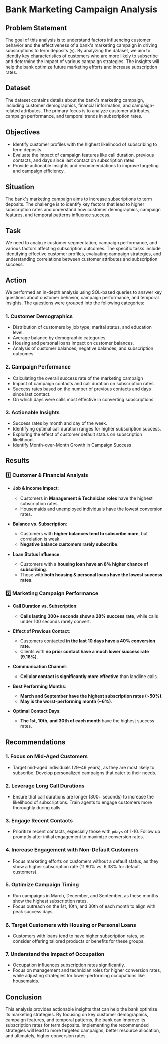 # Bank Marketing Campaign Analysis

## Problem Statement
The goal of this analysis is to understand factors influencing customer behavior and the effectiveness of a bank's marketing campaign in driving subscriptions to term deposits (`y`). By analyzing the dataset, we aim to identify key characteristics of customers who are more likely to subscribe and determine the impact of various campaign strategies. The insights will help the bank optimize future marketing efforts and increase subscription rates.

## Dataset
The dataset contains details about the bank's marketing campaign, including customer demographics, financial information, and campaign-related attributes. The primary focus is to analyze customer attributes, campaign performance, and temporal trends in subscription rates.


## Objectives
- Identify customer profiles with the highest likelihood of subscribing to term deposits.
- Evaluate the impact of campaign features like call duration, previous contacts, and days since last contact on subscription rates.
- Provide actionable insights and recommendations to improve targeting and campaign efficiency.

## Situation
The bank's marketing campaign aims to increase subscriptions to term deposits. The challenge is to identify key factors that lead to higher subscription rates and understand how customer demographics, campaign features, and temporal patterns influence success.

## Task
We need to analyze customer segmentation, campaign performance, and various factors affecting subscription outcomes. The specific tasks include identifying effective customer profiles, evaluating campaign strategies, and understanding correlations between customer attributes and subscription success.

## Action
We performed an in-depth analysis using SQL-based queries to answer key questions about customer behavior, campaign performance, and temporal insights. The questions were grouped into the following categories:

### 1. Customer Demographics
- Distribution of customers by job type, marital status, and education level.
- Average balance by demographic categories.
- Housing and personal loans impact on customer balances.
- Analysis of customer balances, negative balances, and subscription outcomes.


### 2. Campaign Performance
- Calculating the overall success rate of the marketing campaign
- Impact of campaign contacts and call duration on subscription rates.
- Success rates based on the number of previous contacts and days since last contact.
- On which days were calls most effective in converting subscriptions
  

### 3. Actionable Insights
- Success rates by month and day of the week.
- Identifying optimal call duration ranges for higher subscription success.
- Exploring the effect of customer default status on subscription likelihood.
- Identify Month-over-Month Growth in Campaign Success

## Results

### 1️⃣ Customer & Financial Analysis
- **Job & Income Impact**:
  - Customers in **Management & Technician roles** have the highest subscription rates.
  - Housemaids and unemployed individuals have the lowest conversion rates.

- **Balance vs. Subscription**:
  - Customers with **higher balances tend to subscribe more**, but correlation is weak.
  - **Negative balance customers rarely subscribe**.

- **Loan Status Influence**:
  - Customers with a **housing loan have an 8% higher chance of subscribing**.
  - Those with **both housing & personal loans have the lowest success rates**.


### 2️⃣ Marketing Campaign Performance
- **Call Duration vs. Subscription**:
  - **Calls lasting 300+ seconds show a 28% success rate**, while calls under 100 seconds rarely convert.
  
- **Effect of Previous Contact**:
  - Customers contacted **in the last 10 days have a 40% conversion rate**.
  - Clients with **no prior contact have a much lower success rate (9.16%)**.

- **Communication Channel**:
  - **Cellular contact is significantly more effective** than landline calls.

- **Best Performing Months**:
  - **March and September have the highest subscription rates (~50%)**.
  - **May is the worst-performing month (~6%)**.

- **Optimal Contact Days**:
  - **The 1st, 10th, and 30th of each month** have the highest success rates.


## Recommendations

### 1. Focus on Mid-Aged Customers
- Target mid-aged individuals (29–49 years), as they are most likely to subscribe. Develop personalized campaigns that cater to their needs.

### 2. Leverage Long Call Durations
- Ensure that call durations are longer (300+ seconds) to increase the likelihood of subscriptions. Train agents to engage customers more thoroughly during calls.

### 3. Engage Recent Contacts
- Prioritize recent contacts, especially those with `pdays` of 1-10. Follow up promptly after initial engagement to maximize conversion rates.

### 4. Increase Engagement with Non-Default Customers
- Focus marketing efforts on customers without a default status, as they show a higher subscription rate (11.80% vs. 6.38% for default customers).

### 5. Optimize Campaign Timing
- Run campaigns in March, December, and September, as these months show the highest subscription rates.
- Focus outreach on the 1st, 10th, and 30th of each month to align with peak success days.

### 6. Target Customers with Housing or Personal Loans
- Customers with loans tend to have higher subscription rates, so consider offering tailored products or benefits for these groups.

### 7. Understand the Impact of Occupation
- Occupation influences subscription rates significantly.
- Focus on management and technician roles for higher conversion rates, while adjusting strategies for lower-performing occupations like housemaids.

## Conclusion
This analysis provides actionable insights that can help the bank optimize its marketing strategies. By focusing on key customer demographics, campaign features, and temporal patterns, the bank can improve its subscription rates for term deposits. Implementing the recommended strategies will lead to more targeted campaigns, better resource allocation, and ultimately, higher conversion rates.

